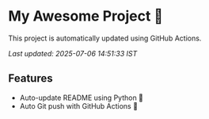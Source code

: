 # My Awesome Project 🚀

This project is automatically updated using GitHub Actions.

_Last updated: 2025-07-06 14:51:33 IST_

## Features
- Auto-update README using Python 🐍
- Auto Git push with GitHub Actions 🤖
